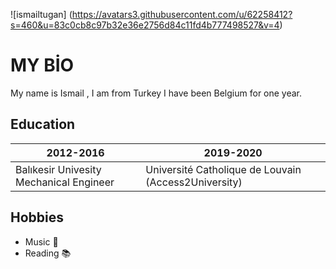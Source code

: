 ![ismailtugan] (https://avatars3.githubusercontent.com/u/62258412?s=460&u=83c0cb8c97b32e36e2756d84c11fd4b777498527&v=4)

# MY BİO 
My name is Ismail , I am from Turkey I have been Belgium for one year. <br/>

## Education 
2012-2016|2019-2020
---------|---------
Balıkesir Univesity Mechanical Engineer|Université Catholique de Louvain (Access2University)
 
## Hobbies 
* Music :musical_note:
* Reading :books:


